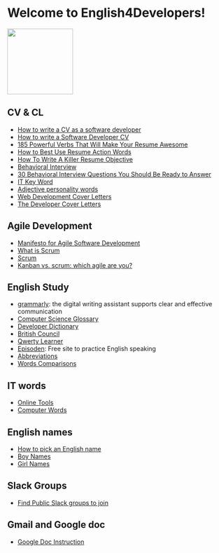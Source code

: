 # Welcome to English4Developers!

<img src="https://github.com/eleduck/English4Developers/blob/8a19b28bfcf06e28f5c34b7318431a02e404eec1/images/eleduck_logo.png" width="150">


## CV & CL

* [How to write a CV as a software developer](https://learnitmyway.medium.com/how-to-write-a-cv-as-a-software-developer-8841a79f8458)
* [How to write a Software Developer CV](https://www.wearedevelopers.com/magazine/quick-guide-how-to-write-a-software-developer-cv)
* [185 Powerful Verbs That Will Make Your Resume Awesome](https://www.themuse.com/advice/185-powerful-verbs-that-will-make-your-resume-awesome)
* [How to Best Use Resume Action Words](https://business.tutsplus.com/articles/resume-action-words-and-powerful-verbs--cms-28829)
* [How To Write A Killer Resume Objective](https://theinterviewguys.com/objective-for-resume/)
* [Behavioral Interview](https://www.grammarly.com/blog/behavioral-interview-questions-and-answers/)
* [30 Behavioral Interview Questions You Should Be Ready to Answer](https://www.themuse.com/advice/30-behavioral-interview-questions-you-should-be-ready-to-answer)
* [IT Key Word](https://wmich.edu/sites/default/files/attachments/u86/2013/IT%20Keywords.pdf)
* [Adjective personality words](https://www.monster.ca/career-advice/article/50-personality-traits-for-the-workplace-canada)
* [Web Development Cover Letters](https://brainstation.io/career-guides/web-developer-cover-letter-templates-and-examples)
* [The Developer Cover Letters](https://stackoverflow.blog/2016/11/11/developer-cover-letter/)


## Agile Development

* [Manifesto for Agile Software Development](http://www.scrummanifesto.org/)
* [What is Scrum](https://www.scrum.org/resources/what-is-scrum)
* [Scrum](https://www.atlassian.com/agile/scrum)
* [Kanban vs. scrum: which agile are you?](https://www.atlassian.com/agile/kanban/kanban-vs-scrum)


## English Study

* [grammarly](https://www.grammarly.com/): the digital writing assistant supports clear and effective communication
* [Computer Science Glossary](https://github.com/JuanitoFatas/Computer-Science-Glossary/blob/master/dict.textile)
* [Developer Dictionary](https://github.com/dephraiim/awesome-developer-dictionary)
* [British Council](https://learnenglish.britishcouncil.org/)
* [Qwerty Learner](https://kaiyiwing.github.io/qwerty-learner/)
* [Episoden](https://episoden.com): Free site to practice English speaking
* [Abbreviations](abbreviations.md)
* [Words Comparisons](Words-Comparisons/Words-Comparisons.md)


## IT words

* [Online Tools](https://tool.lu/pronounce/)
* [Computer Words](https://github.com/EarsEyesMouth/computerese-cross-references)


## English names

* [How to pick an English name](How-to-pick-an-English-name.md)
* [Boy Names](https://www.verywellfamily.com/top-1000-baby-boy-names-2757618)
* [Girl Names](https://www.verywellfamily.com/top-1000-baby-girl-names-2757832)

## Slack Groups

* [Find Public Slack groups to join](https://slofile.com/)

## Gmail and Google doc
* [Google Doc Instruction](Google-Doc-Instruction.md)
